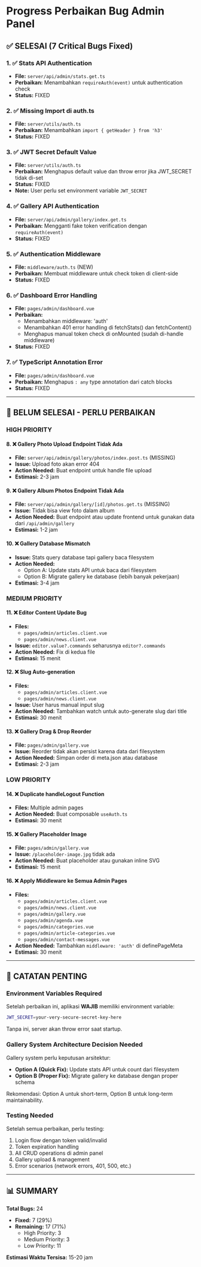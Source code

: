 # Progress Perbaikan Bug Admin Panel

## ✅ SELESAI (7 Critical Bugs Fixed)

### 1. ✅ Stats API Authentication
- **File:** `server/api/admin/stats.get.ts`
- **Perbaikan:** Menambahkan `requireAuth(event)` untuk authentication check
- **Status:** FIXED

### 2. ✅ Missing Import di auth.ts
- **File:** `server/utils/auth.ts`
- **Perbaikan:** Menambahkan `import { getHeader } from 'h3'`
- **Status:** FIXED

### 3. ✅ JWT Secret Default Value
- **File:** `server/utils/auth.ts`
- **Perbaikan:** Menghapus default value dan throw error jika JWT_SECRET tidak di-set
- **Status:** FIXED
- **Note:** User perlu set environment variable `JWT_SECRET`

### 4. ✅ Gallery API Authentication
- **File:** `server/api/admin/gallery/index.get.ts`
- **Perbaikan:** Mengganti fake token verification dengan `requireAuth(event)`
- **Status:** FIXED

### 5. ✅ Authentication Middleware
- **File:** `middleware/auth.ts` (NEW)
- **Perbaikan:** Membuat middleware untuk check token di client-side
- **Status:** FIXED

### 6. ✅ Dashboard Error Handling
- **File:** `pages/admin/dashboard.vue`
- **Perbaikan:** 
  - Menambahkan middleware: 'auth'
  - Menambahkan 401 error handling di fetchStats() dan fetchContent()
  - Menghapus manual token check di onMounted (sudah di-handle middleware)
- **Status:** FIXED

### 7. ✅ TypeScript Annotation Error
- **File:** `pages/admin/dashboard.vue`
- **Perbaikan:** Menghapus `: any` type annotation dari catch blocks
- **Status:** FIXED

---

## 🔄 BELUM SELESAI - PERLU PERBAIKAN

### HIGH PRIORITY

#### 8. ❌ Gallery Photo Upload Endpoint Tidak Ada
- **File:** `server/api/admin/gallery/photos/index.post.ts` (MISSING)
- **Issue:** Upload foto akan error 404
- **Action Needed:** Buat endpoint untuk handle file upload
- **Estimasi:** 2-3 jam

#### 9. ❌ Gallery Album Photos Endpoint Tidak Ada  
- **File:** `server/api/admin/gallery/[id]/photos.get.ts` (MISSING)
- **Issue:** Tidak bisa view foto dalam album
- **Action Needed:** Buat endpoint atau update frontend untuk gunakan data dari `/api/admin/gallery`
- **Estimasi:** 1-2 jam

#### 10. ❌ Gallery Database Mismatch
- **Issue:** Stats query database tapi gallery baca filesystem
- **Action Needed:** 
  - Option A: Update stats API untuk baca dari filesystem
  - Option B: Migrate gallery ke database (lebih banyak pekerjaan)
- **Estimasi:** 3-4 jam

### MEDIUM PRIORITY

#### 11. ❌ Editor Content Update Bug
- **Files:** 
  - `pages/admin/articles.client.vue`
  - `pages/admin/news.client.vue`
- **Issue:** `editor.value?.commands` seharusnya `editor?.commands`
- **Action Needed:** Fix di kedua file
- **Estimasi:** 15 menit

#### 12. ❌ Slug Auto-generation
- **Files:**
  - `pages/admin/articles.client.vue`
  - `pages/admin/news.client.vue`
- **Issue:** User harus manual input slug
- **Action Needed:** Tambahkan watch untuk auto-generate slug dari title
- **Estimasi:** 30 menit

#### 13. ❌ Gallery Drag & Drop Reorder
- **File:** `pages/admin/gallery.vue`
- **Issue:** Reorder tidak akan persist karena data dari filesystem
- **Action Needed:** Simpan order di meta.json atau database
- **Estimasi:** 2-3 jam

### LOW PRIORITY

#### 14. ❌ Duplicate handleLogout Function
- **Files:** Multiple admin pages
- **Action Needed:** Buat composable `useAuth.ts`
- **Estimasi:** 30 menit

#### 15. ❌ Gallery Placeholder Image
- **File:** `pages/admin/gallery.vue`
- **Issue:** `/placeholder-image.jpg` tidak ada
- **Action Needed:** Buat placeholder atau gunakan inline SVG
- **Estimasi:** 15 menit

#### 16. ❌ Apply Middleware ke Semua Admin Pages
- **Files:** 
  - `pages/admin/articles.client.vue`
  - `pages/admin/news.client.vue`
  - `pages/admin/gallery.vue`
  - `pages/admin/agenda.vue`
  - `pages/admin/categories.vue`
  - `pages/admin/article-categories.vue`
  - `pages/admin/contact-messages.vue`
- **Action Needed:** Tambahkan `middleware: 'auth'` di definePageMeta
- **Estimasi:** 30 menit

---

## 📝 CATATAN PENTING

### Environment Variables Required
Setelah perbaikan ini, aplikasi **WAJIB** memiliki environment variable:
```bash
JWT_SECRET=your-very-secure-secret-key-here
```

Tanpa ini, server akan throw error saat startup.

### Gallery System Architecture Decision Needed
Gallery system perlu keputusan arsitektur:
- **Option A (Quick Fix):** Update stats API untuk count dari filesystem
- **Option B (Proper Fix):** Migrate gallery ke database dengan proper schema

Rekomendasi: Option A untuk short-term, Option B untuk long-term maintainability.

### Testing Needed
Setelah semua perbaikan, perlu testing:
1. Login flow dengan token valid/invalid
2. Token expiration handling
3. All CRUD operations di admin panel
4. Gallery upload & management
5. Error scenarios (network errors, 401, 500, etc.)

---

## 📊 SUMMARY

**Total Bugs:** 24
- **Fixed:** 7 (29%)
- **Remaining:** 17 (71%)
  - High Priority: 3
  - Medium Priority: 3
  - Low Priority: 11

**Estimasi Waktu Tersisa:** 15-20 jam
